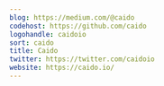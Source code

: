 ```yaml
---
blog: https://medium.com/@caido
codehost: https://github.com/caido
logohandle: caidoio
sort: caido
title: Caido
twitter: https://twitter.com/caidoio
website: https://caido.io/
---
```

